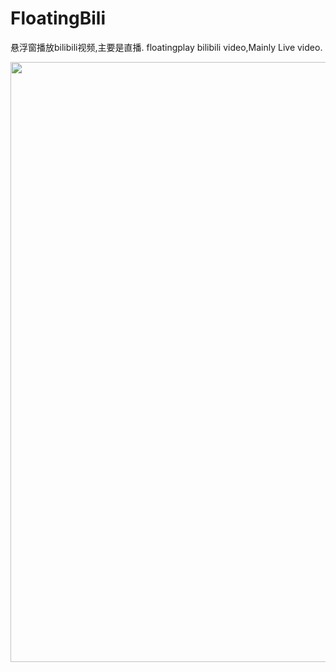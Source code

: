 # FloatingBili
悬浮窗播放bilibili视频,主要是直播.
floatingplay bilibili video,Mainly Live video.

<img src="http://i11.tietuku.com/c97f47a1ba51c3d5.jpg" width = "540" height = "960" align=left />
